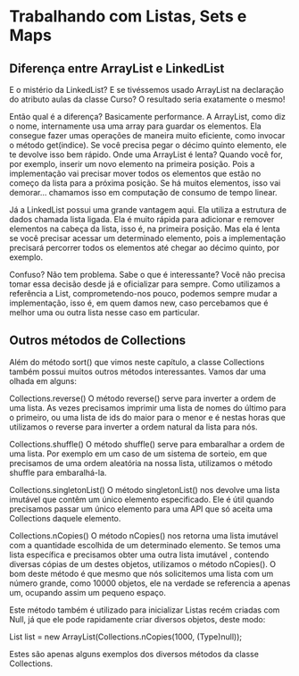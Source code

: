 # Trabalhando com Listas, Sets e Maps

## Diferença entre ArrayList e LinkedList

E o mistério da LinkedList? E se tivéssemos usado ArrayList na declaração do atributo aulas da classe Curso? O resultado seria exatamente o mesmo!

Então qual é a diferença? Basicamente performance. A ArrayList, como diz o nome, internamente usa uma array para guardar os elementos. Ela consegue fazer umas operações de maneira muito eficiente, como invocar o método get(indice). Se você precisa pegar o décimo quinto elemento, ele te devolve isso bem rápido. Onde uma ArrayList é lenta? Quando você for, por exemplo, inserir um novo elemento na primeira posição. Pois a implementação vai precisar mover todos os elementos que estão no começo da lista para a próxima posição. Se há muitos elementos, isso vai demorar... chamamos isso em computação de consumo de tempo linear.

Já a LinkedList possui uma grande vantagem aqui. Ela utiliza a estrutura de dados chamada lista ligada. Ela é muito rápida para adicionar e remover elementos na cabeça da lista, isso é, na primeira posição. Mas ela é lenta se você precisar acessar um determinado elemento, pois a implementação precisará percorrer todos os elementos até chegar ao décimo quinto, por exemplo.

Confuso? Não tem problema. Sabe o que é interessante? Você não precisa tomar essa decisão desde já e oficializar para sempre. Como utilizamos a referência a List, comprometendo-nos pouco, podemos sempre mudar a implementação, isso é, em quem damos new, caso percebamos que é melhor uma ou outra lista nesse caso em particular.

## Outros métodos de Collections

Além do método sort() que vimos neste capítulo, a classe Collections também possui muitos outros métodos interessantes. Vamos dar uma olhada em alguns:

Collections.reverse()
O método reverse() serve para inverter a ordem de uma lista. As vezes precisamos imprimir uma lista de nomes do último para o primeiro, ou uma lista de ids do maior para o menor e é nestas horas que utilizamos o reverse para inverter a ordem natural da lista para nós.

Collections.shuffle()
O método shuffle() serve para embaralhar a ordem de uma lista. Por exemplo em um caso de um sistema de sorteio, em que precisamos de uma ordem aleatória na nossa lista, utilizamos o método shuffle para embaralhá-la.

Collections.singletonList()
O método singletonList() nos devolve uma lista imutável que contêm um único elemento especificado. Ele é útil quando precisamos passar um único elemento para uma API que só aceita uma Collections daquele elemento.

Collections.nCopies()
O método nCopies() nos retorna uma lista imutável com a quantidade escolhida de um determinado elemento. Se temos uma lista específica e precisamos obter uma outra lista imutável , contendo diversas cópias de um destes objetos, utilizamos o método nCopies(). O bom deste método é que mesmo que nós solicitemos uma lista com um número grande, como 10000 objetos, ele na verdade se referencia a apenas um, ocupando assim um pequeno espaço.

Este método também é utilizado para inicializar Listas recém criadas com Null, já que ele pode rapidamente criar diversos objetos, deste modo:

List<Type> list = new ArrayList<Type>(Collections.nCopies(1000, (Type)null));

Estes são apenas alguns exemplos dos diversos métodos da classe Collections.

